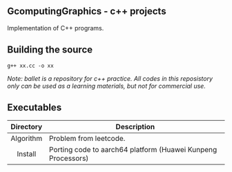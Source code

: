 ## GcomputingGraphics - c++ projects
Implementation of C++ programs.

## Building the source
`g++ xx.cc -o xx`


*Note: ballet is a repository for c++ practice. All codes in this reposistory only can be used as a learning materials, but not for 
commercial use.*


## Executables
|    Directory    | Description                                                                                                                                                                                                                                                                                                                                                                                                                                                                                                                                          |
| :-----------: | ---------------------------------------------------------------------------------------------------------------------------------------------------------------------------------------------------------------------------------------------------------------------------------------------------------------------------------------------------------------------------------------------------------------------------------------------------------------------------------------------------------------------------------------------------- |
|    Algorithm     | Problem from leetcode. 
|    Install       | Porting code to aarch64 platform (Huawei Kunpeng Processors)  
